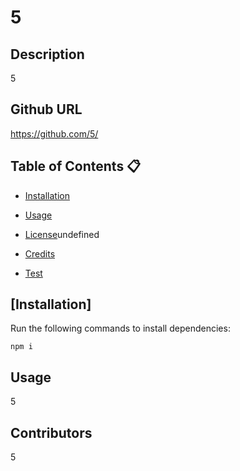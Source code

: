 # 5 

## Description 

5 


## Github URL

https://github.com/5/



## Table of Contents 📋

* [Installation](#dependencies)

* [Usage](#usage)

* [License](#license)undefined

* [Credits](#contributors)

* [Test](#test)



## [Installation]

Run the following commands to install dependencies:

```
npm i
```


## Usage 

5



## Contributors 

5

